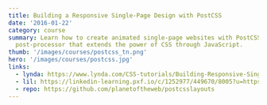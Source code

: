 ```yaml
---
title: Building a Responsive Single-Page Design with PostCSS
date: '2016-01-22'
category: course
summary: Learn how to create animated single-page websites with PostCSS, the CSS
  post-processor that extends the power of CSS through JavaScript.
thumb: '/images/courses/postcss_tn.png'
hero: '/images/courses/postcss.jpg'
links:
  - lynda: https://www.lynda.com/CSS-tutorials/Building-Responsive-Single-Page-Design-PostCSS/417644-2.html
  - lil: https://linkedin-learning.pxf.io/c/1252977/449670/8005?u=https%3A%2F%2Fwww.linkedin.com%2Flearning%2Fbuilding-a-responsive-single-page-design-with-postcss
  - repo: https://github.com/planetoftheweb/postcsslayouts
---
```

